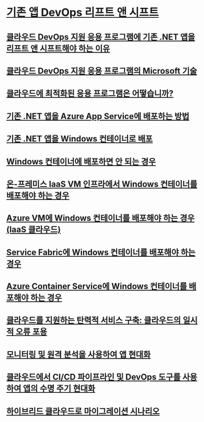 # [기존 앱 DevOps 리프트 앤 시프트](index.md)
## [클라우드 DevOps 지원 응용 프로그램에 기존 .NET 앱을 리프트 앤 시프트해야 하는 이유](reasons-to-lift-and-shift-existing-net-apps-to-cloud-devops-ready-applications.md)
## [클라우드 DevOps 지원 응용 프로그램의 Microsoft 기술](microsoft-technologies-in-cloud-devops-ready-applications.md)
## [클라우드에 최적화된 응용 프로그램은 어떻습니까?](what-about-cloud-optimized-applications.md)
## [기존 .NET 앱을 Azure App Service에 배포하는 방법](how-to-deploy-existing-net-apps-to-azure-app-service.md)
## [기존 .NET 앱을 Windows 컨테이너로 배포](deploy-existing-net-apps-as-windows-containers.md)
## [Windows 컨테이너에 배포하면 안 되는 경우](when-not-to-deploy-to-windows-containers.md)
## [온-프레미스 IaaS VM 인프라에서 Windows 컨테이너를 배포해야 하는 경우](when-to-deploy-windows-containers-in-your-on-premises-iaas-vm-infrastructure.md)
## [Azure VM에 Windows 컨테이너를 배포해야 하는 경우(IaaS 클라우드)](when-to-deploy-windows-containers-to-azure-vms-iaas-cloud.md)
## [Service Fabric에 Windows 컨테이너를 배포해야 하는 경우](when-to-deploy-windows-containers-to-service-fabric.md)
## [Azure Container Service에 Windows 컨테이너를 배포해야 하는 경우](when-to-deploy-windows-containers-to-azure-container-service-kubernetes.md)
## [클라우드를 지원하는 탄력적 서비스 구축: 클라우드의 일시적 오류 포용](build-resilient-services-ready-for-the-cloud-embrace-transient-failures-in-the-cloud.md)
## [모니터링 및 원격 분석을 사용하여 앱 현대화](modernize-your-apps-with-monitoring-and-telemetry.md)
## [클라우드에서 CI/CD 파이프라인 및 DevOps 도구를 사용하여 앱의 수명 주기 현대화](modernize-your-apps-lifecycle-with-ci-cd-pipelines-and-devops-tools-in-the-cloud.md)
## [하이브리드 클라우드로 마이그레이션 시나리오](migrate-to-hybrid-cloud-scenarios.md)
